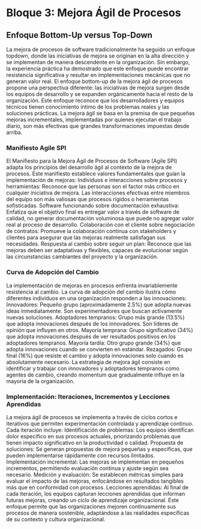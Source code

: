 # Bloque 3: Mejora Ágil de Procesos

## Enfoque Bottom-Up versus Top-Down
La mejora de procesos de software tradicionalmente ha seguido un enfoque topdown, donde las iniciativas de mejora se originan en la alta dirección y se
implementan de manera descendente en la organización. Sin embargo, la experiencia
práctica ha demostrado que este enfoque puede encontrar resistencia significativa y
resultar en implementaciones mecánicas que no generan valor real.
El enfoque bottom-up de la mejora ágil de procesos propone una perspectiva
diferente: las iniciativas de mejora surgen desde los equipos de desarrollo y se
expanden orgánicamente hacia el resto de la organización. Este enfoque reconoce
que los desarrolladores y equipos técnicos tienen conocimiento íntimo de los
problemas reales y las soluciones prácticas. La mejora ágil se basa en la premisa de
que pequeñas mejoras incrementales, implementadas por quienes ejecutan el
trabajo diario, son más efectivas que grandes transformaciones impuestas desde
arriba.

### Manifiesto Agile SPI
El Manifiesto para la Mejora Ágil de Procesos de Software (Agile SPI) adapta los
principios del desarrollo ágil al contexto de la mejora de procesos. Este manifiesto
establece valores fundamentales que guían la implementación de mejoras:
Individuos e interacciones sobre procesos y herramientas: Reconoce que las
personas son el factor más crítico en cualquier iniciativa de mejora. Las interacciones
efectivas entre miembros del equipo son más valiosas que procesos rígidos o
herramientas sofisticadas.
Software funcionando sobre documentación exhaustiva: Enfatiza que el objetivo
final es entregar valor a través de software de calidad, no generar documentación
voluminosa que puede no agregar valor real al proceso de desarrollo.
Colaboración con el cliente sobre negociación de contratos: Promueve la
colaboración continua con stakeholders y clientes para asegurar que las mejoras
realmente satisfagan sus necesidades.
Respuesta al cambio sobre seguir un plan: Reconoce que las mejoras deben ser
adaptativas y flexibles, capaces de evolucionar según las circunstancias cambiantes
del proyecto y la organización.

### Curva de Adopción del Cambio
La implementación de mejoras en procesos enfrenta invariablemente resistencia al
cambio. La curva de adopción del cambio ilustra cómo diferentes individuos en una
organización responden a las innovaciones:
Innovadores: Pequeño grupo (aproximadamente 2.5%) que adopta nuevas ideas
inmediatamente. Son experimentadores que buscan activamente nuevas soluciones.
Adoptadores tempranos: Grupo más grande (13.5%) que adopta innovaciones
después de los innovadores. Son líderes de opinión que influyen en otros.
Mayoría temprana: Grupo significativo (34%) que adopta innovaciones después de
ver resultados positivos en los adoptadores tempranos.
Mayoría tardía: Otro grupo grande (34%) que adopta innovaciones cuando se
convierten en estándar.
Rezagados: Grupo final (16%) que resiste el cambio y adopta innovaciones solo
cuando es absolutamente necesario.
La estrategia de mejora ágil consiste en identificar y trabajar con innovadores y
adoptadores tempranos como agentes de cambio, creando momentum que
gradualmente influye en la mayoría de la organización.

### Implementación: Iteraciones, Incrementos y Lecciones Aprendidas
La mejora ágil de procesos se implementa a través de ciclos cortos e iterativos que
permiten experimentación controlada y aprendizaje continuo. Cada iteración incluye:
Identificación de problemas: Los equipos identifican dolor específico en sus
procesos actuales, priorizando problemas que tienen impacto significativo en la
productividad o calidad.
Propuesta de soluciones: Se generan propuestas de mejora pequeñas y específicas,
que pueden implementarse rápidamente con recursos limitados.
Implementación incremental: Las mejoras se implementan en pequeños
incrementos, permitiendo evaluación continua y ajuste según sea necesario.
Medición y evaluación: Se establecen métricas simples para evaluar el impacto de
las mejoras, enfocándose en resultados tangibles más que en conformidad con
procesos.
Lecciones aprendidas: Al final de cada iteración, los equipos capturan lecciones
aprendidas que informan futuras mejoras, creando un ciclo de aprendizaje
organizacional.
Este enfoque permite que las organizaciones mejoren continuamente sus procesos
de manera sostenible, adaptándose a las realidades específicas de su contexto y
cultura organizacional.